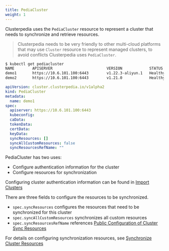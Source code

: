 ```yaml
---
title: PediaCluster
weight: 1
---
```

Clusterpedia uses the `PediaCluster` resource to represent a cluster that needs to synchronize and retrieve resources.
> Clusterpedia needs to be very friendly to other multi-cloud platforms that may use `Cluster` resource to represent managed clusters,
> to avoid conflicts Clusterpedia uses `PediaCluster`.
```bash
$ kubectl get pediacluster
NAME        APISERVER                        VERSION            STATUS
demo1       https://10.6.101.100:6443        v1.22.3-aliyun.1   Healthy
demo2       https://10.6.101.100:6443        v1.21.0            Healthy
```

```yaml
apiVersion: cluster.clusterpedia.io/v1alpha2
kind: PediaCluster
metadata:
  name: demo1
spec:
  apiserver: https://10.6.101.100:6443
  kubeconfig:
  caData:
  tokenData:
  certData:
  keyData:
  syncResources: []
  syncAllCustomResources: false
  syncResourcesRefName: ""
```

PediaCluster has two uses:
* Configure authentication information for the cluster
* Configure resources for synchronization

Configuring cluster authentication information can be found in [Import Clusters](../../usage/import-clusters)

There are three fields to configure the resources to be synchronized.
* `spec.syncResources` configures the resources that need to be synchronized for this cluster
* `spec.syncAllCustomResources` synchronizes all custom resources
* `spec.syncResourcesRefName` references [Public Configuration of Cluster Sync Resources](../cluster-sync-resources)

For details on configuring synchronization resources, see [Synchronize Cluster Resources](../../usage/sync-resources)
